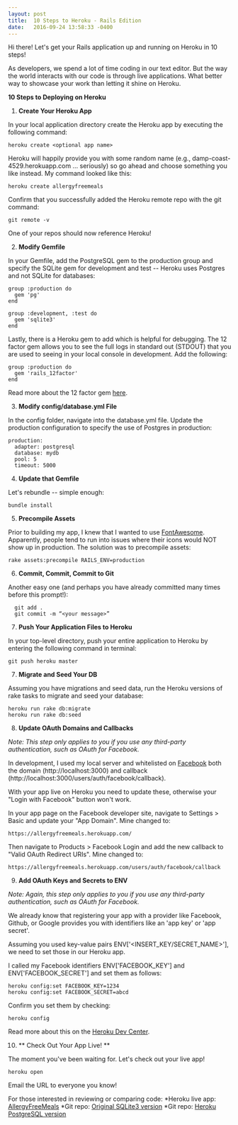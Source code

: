 ```yaml
---
layout: post
title:  10 Steps to Heroku - Rails Edition
date:   2016-09-24 13:58:33 -0400
---
```


Hi there! Let's get your Rails application up and running on Heroku in 10 steps!

As developers, we spend a lot of time coding in our text editor.  But the way the world interacts with our code is through live applications.  What better way to showcase your work than letting it shine on Heroku. 

**10 Steps to Deploying on Heroku**

1) **Create Your Heroku App**

In your local application directory create the Heroku app by executing the following command: 

```
heroku create <optional app name>
```

Heroku will happily provide you with some random name (e.g., damp-coast-4529.herokuapp.com ... seriously) so go ahead and choose something you like instead. My command looked like this:

```
heroku create allergyfreemeals
```

Confirm that you successfully added the Heroku remote repo with the git command:

```
git remote -v
```

One of your repos should now reference Heroku!

2) **Modify Gemfile**

In your Gemfile, add the PostgreSQL gem to the production group and specify the SQLite gem for development and test -- Heroku uses Postgres and not SQLite for databases:

```
group :production do 
  gem 'pg'
end

group :development, :test do 
  gem 'sqlite3'
end
```

Lastly, there is a Heroku gem to add which is helpful for debugging.  The 12 factor gem allows you to see the full logs in standard out (STDOUT) that you are used to seeing in your local console in development. Add the following:

```
group :production do
  gem 'rails_12factor'  
end
```

Read more about the 12 factor gem [here](https://github.com/heroku/rails_12factor).
 
3) **Modify config/database.yml File**

In the config folder, navigate into the database.yml file. Update the production configuration to specify the use of Postgres in production:

```
production:
  adapter: postgresql
  database: mydb
  pool: 5
  timeout: 5000
```

4) **Update that Gemfile**

Let's rebundle -- simple enough:

```
bundle install
```

5) **Precompile Assets**

Prior to building my app, I knew that I wanted to use [FontAwesome](http://fontawesome.io/icons/).  Apparently, people tend to run into issues where their icons would NOT show up in production.  The solution was to precompile assets:

```
rake assets:precompile RAILS_ENV=production
```

6) **Commit, Commit, Commit to Git**

Another easy one (and perhaps you have already committed many times before this prompt!):

```
  git add .
  git commit -m “<your message>” 
```

7) **Push Your Application Files to Heroku**

In your top-level directory, push your entire application to Heroku by entering the following command in terminal:

```
git push heroku master
```

7) **Migrate and Seed Your DB**

Assuming you have migrations and seed data, run the Heroku versions of rake tasks to migrate and seed your database:

```
heroku run rake db:migrate
heroku run rake db:seed
```

8) **Update OAuth Domains and Callbacks**

*Note: This step only applies to you if you use any third-party authentication, such as OAuth for Facebook.*

In development, I used my local server and whitelisted on [Facebook](https://developers.facebook.com/) both the domain (http://localhost:3000) and callback (http://localhost:3000/users/auth/facebook/callback).

With your app live on Heroku you need to update these, otherwise your "Login with Facebook" button won't work.

In your app page on the Facebook developer site, navigate to Settings > Basic and update your "App Domain". Mine changed to: 

```
https://allergyfreemeals.herokuapp.com/
```

Then navigate to Products > Facebook Login and add the new callback to "Valid OAuth Redirect URIs". Mine changed to:

```
https://allergyfreemeals.herokuapp.com/users/auth/facebook/callback
```

9) **Add OAuth Keys and Secrets to ENV**

*Note: Again, this step only applies to you if you use any third-party authentication, such as OAuth for Facebook.*

We already know that registering your app with a provider like Facebook, Github, or Google provides you with identifiers like an 'app key' or 'app secret'.

Assuming you used key-value pairs ENV['<INSERT_KEY/SECRET_NAME>'], we need to set those in our Heroku app.

I called my Facebook identifiers ENV['FACEBOOK_KEY'] and ENV['FACEBOOK_SECRET'] and set them as follows:

```
heroku config:set FACEBOOK_KEY=1234
heroku config:set FACEBOOK_SECRET=abcd
```

Confirm you set them by checking:

```
heroku config
```

Read more about this on the [Heroku Dev Center](https://devcenter.heroku.com/articles/config-vars).

10) ** Check Out Your App Live! **

The moment you've been waiting for. Let's check out your live app!

```
heroku open
```

Email the URL to everyone you know!


For those interested in reviewing or comparing code:
*Heroku live app: [AllergyFreeMeals](https://allergyfreemeals.herokuapp.com/)
*Git repo: [Original SQLite3 version](https://github.com/agdavid/allergy-free-meals-rails-application)
*Git repo: [Heroku PostgreSQL version](https://github.com/agdavid/allergy-free-meals-rails-application-heroku)

